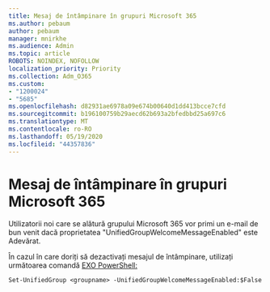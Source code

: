 ```yaml
---
title: Mesaj de întâmpinare în grupuri Microsoft 365
ms.author: pebaum
author: pebaum
manager: mnirkhe
ms.audience: Admin
ms.topic: article
ROBOTS: NOINDEX, NOFOLLOW
localization_priority: Priority
ms.collection: Adm_O365
ms.custom:
- "1200024"
- "5685"
ms.openlocfilehash: d82931ae6978a09e674b00640d1dd413bcce7cfd
ms.sourcegitcommit: b196100759b29aecd62b693a2bfedbbd25a697c6
ms.translationtype: MT
ms.contentlocale: ro-RO
ms.lasthandoff: 05/19/2020
ms.locfileid: "44357836"
---
```

# <a name="welcome-message-in-microsoft-365-groups"></a>Mesaj de întâmpinare în grupuri Microsoft 365

Utilizatorii noi care se alătură grupului Microsoft 365 vor primi un e-mail de bun venit dacă proprietatea "UnifiedGroupWelcomeMessageEnabled" este Adevărat.

În cazul în care doriți să dezactivați mesajul de întâmpinare, utilizați următoarea comandă [EXO PowerShell:](https://docs.microsoft.com/powershell/exchange/exchange-online/exchange-online-powershell-v2/exchange-online-powershell-v2?view=exchange-ps)

`
Set-UnifiedGroup <groupname> -UnifiedGroupWelcomeMessageEnabled:$False
`
